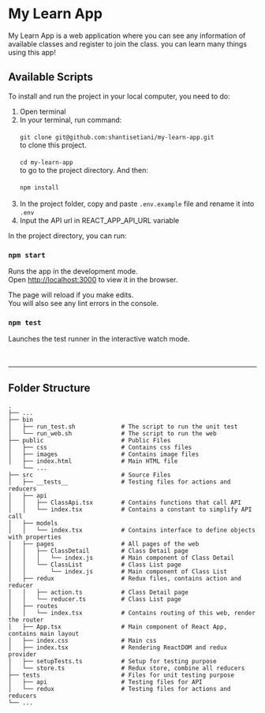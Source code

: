 # My Learn App

My Learn App is a web application where you can see any information of available classes and register to join the class. you can learn many things using this app!

## Available Scripts

To install and run the project in your local computer, you need to do:<br />

1. Open terminal<br />
2. In your terminal, run command:<br /><br />
   `git clone git@github.com:shantisetiani/my-learn-app.git`<br />
   to clone this project.<br /><br />
   `cd my-learn-app`<br />
   to go to the project directory. And then:<br /><br />
   `npm install`<br /><br />
3. In the project folder, copy and paste `.env.example` file and rename it into `.env`<br />
4. Input the API url in REACT_APP_API_URL variable

In the project directory, you can run:

### `npm start`

Runs the app in the development mode.<br />
Open [http://localhost:3000](http://localhost:3000) to view it in the browser.

The page will reload if you make edits.<br />
You will also see any lint errors in the console.

### `npm test`

Launches the test runner in the interactive watch mode.<br />
<br /><br />

---

## Folder Structure

    .
    ├── ...
    ├── bin
    │   ├── run_test.sh             # The script to run the unit test
    │   └── run_web.sh              # The script to run the web
    ├── public                      # Public Files
    │   ├── css                     # Contains css files
    │   ├── images                  # Contains image files
    │   ├── index.html              # Main HTML file
        └── ...
    ├── src                         # Source Files
    │   ├── __tests__               # Testing files for actions and reducers
    │   ├── api
    │   │   ├── ClassApi.tsx        # Contains functions that call API
    │   │   └── index.tsx           # Contains a constant to simplify API call
    │   ├── models
    │   │   └── index.tsx           # Contains interface to define objects with properties
    │   ├── pages                   # All pages of the web
    │   │   ├── ClassDetail         # Class Detail page
    │   │   │   └── index.js        # Main component of Class Detail
    │   │   └── ClassList           # Class List page
    │   │       └── index.js        # Main component of Class List
    │   ├── redux                   # Redux files, contains action and reducer
    │   │   ├── action.ts           # Class Detail page
    │   │   └── reducer.ts          # Class List page
    │   ├── routes
    │   │   └── index.tsx           # Contains routing of this web, render the router
    │   ├── App.tsx                 # Main component of React App, contains main layout
    │   ├── index.css               # Main css
    │   ├── index.tsx               # Rendering ReactDOM and redux provider
    │   ├── setupTests.ts           # Setup for testing purpose
    │   └── store.ts                # Redux store, combine all reducers
    ├── tests                       # Files for unit testing purpose
    │   ├── api                     # Testing files for API
    │   └── redux                   # Testing files for actions and reducers
    └── ...
